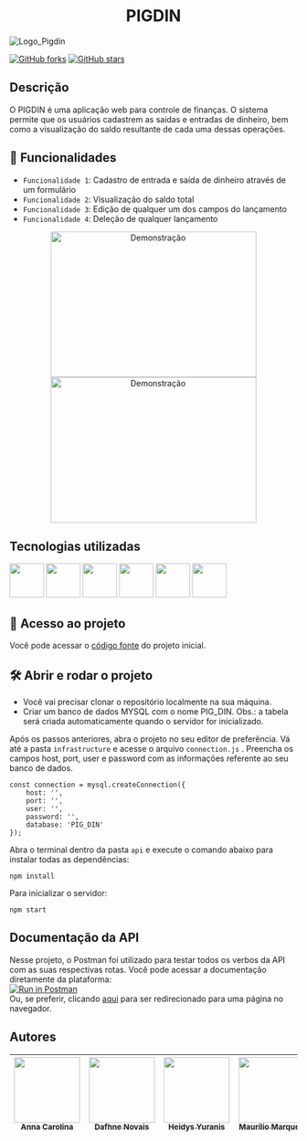 <h1 align="center"> PIGDIN </h1>

![Logo_Pigdin](https://user-images.githubusercontent.com/64945452/146771105-d3175657-92c3-4ca2-9107-0fac6b199cb8.png)

<a href="https://github.com/DafhNovais/Controle-de-Financas/network"><img alt="GitHub forks" src="https://img.shields.io/github/forks/DafhNovais/Controle-de-Financas?style=for-the-badge"></a>
<a href="https://github.com/DafhNovais/Controle-de-Financas/stargazers"><img alt="GitHub stars" src="https://img.shields.io/github/stars/DafhNovais/Controle-de-Financas?style=for-the-badge"></a>

## Descrição

O PIGDIN é uma aplicação web para controle de finanças. O sistema permite que os usuários cadastrem as saídas e entradas de dinheiro, bem como a visualização do saldo resultante de cada uma dessas operações. 

## :hammer: Funcionalidades

- `Funcionalidade 1`: Cadastro de entrada e saída de dinheiro através de um formulário
- `Funcionalidade 2`: Visualização do saldo total
- `Funcionalidade 3`: Edição de qualquer um dos campos do lançamento
- `Funcionalidade 4`: Deleção de qualquer lançamento

<div align="center">
  <img src="https://user-images.githubusercontent.com/64945452/146772973-cd000152-208c-475a-adae-f6ffd39ee66b.gif" alt="Demonstração" width="360" height="255"> <img        src="https://user-images.githubusercontent.com/64945452/146775122-c778df3e-b895-4466-913d-1f83dd08c551.gif" alt="Demonstração" width="360" height="255">
</div>

## Tecnologias utilizadas
<img src="https://cdn.jsdelivr.net/gh/devicons/devicon/icons/html5/html5-plain-wordmark.svg" width="60" height="60"> <img src="https://cdn.jsdelivr.net/gh/devicons/devicon/icons/css3/css3-plain-wordmark.svg" width="60" height="60"> <img src="https://cdn.jsdelivr.net/gh/devicons/devicon/icons/javascript/javascript-original.svg" width="60" height="60"/>
<img src="https://cdn.jsdelivr.net/gh/devicons/devicon/icons/nodejs/nodejs-original-wordmark.svg" width="60" height="60"/> <img src="https://cdn.jsdelivr.net/gh/devicons/devicon/icons/express/express-original-wordmark.svg" width="60" height="60"/> <img src="https://cdn.jsdelivr.net/gh/devicons/devicon/icons/mysql/mysql-original-wordmark.svg" width="60" height="60">

## 📁 Acesso ao projeto
Você pode acessar o <a href="https://github.com/DafhNovais/Controle-de-Financas/find/main">código fonte</a> do projeto inicial. 

## 🛠️ Abrir e rodar o projeto
* Você vai precisar clonar o repositório localmente na sua máquina.
* Criar um banco de dados MYSQL com o nome PIG_DIN. 
  Obs.: a tabela será criada automaticamente quando o servidor for inicializado.

Após os passos anteriores, abra o projeto no seu editor de preferência. Vá até a pasta `infrastructure` e acesse o arquivo `connection.js` . Preencha os campos host, port, user e password com as informações referente ao seu banco de dados.
```
const connection = mysql.createConnection({
    host: '',
    port: '',
    user: '',
    password: '',
    database: 'PIG_DIN'
});
```

Abra o terminal dentro da pasta `api` e execute o comando abaixo para instalar todas as dependências:
```
npm install
```

Para inicializar o servidor:
```
npm start
```
## Documentação da API

Nesse projeto, o Postman foi utilizado para testar todos os verbos da API com as suas respectivas rotas.
Você pode acessar a documentação diretamente da plataforma: <br>
[![Run in Postman](https://run.pstmn.io/button.svg)](https://app.getpostman.com/run-collection/1ccd393af2d19d0448cb) <br>
Ou, se preferir, clicando <a href="https://documenter.getpostman.com/view/18712901/UVRBkkrt#7351781e-077f-4828-9d1a-b1a9f1c46094">aqui</a> para ser redirecionado para uma página no navegador.

## Autores

| [<img src="https://user-images.githubusercontent.com/64945452/146818042-2c32939e-f9cc-433d-9b86-da3f0b831cb5.png" width=115><br><sub>Anna Carolina</sub>](https://github.com/anncarln) | [<img src="https://user-images.githubusercontent.com/64945452/146817895-ef4019bd-e3eb-4382-8af6-38d5d9b5c417.png" width=115><br><sub>Dafhne Novais</sub>](https://github.com/DafhNovais) | [<img src="https://user-images.githubusercontent.com/64945452/146817948-e4437b16-9afb-452f-920d-add34a5ff4b0.png" width=115><br><sub>Heidys Yuranis</sub>](https://github.com/zheidys1) | [<img src="https://media-exp1.licdn.com/dms/image/C4D03AQGYWTWE9zm1yg/profile-displayphoto-shrink_800_800/0/1599254607797?e=1645660800&v=beta&t=YpvTy6_dmvg5X01_tC7guJp7c-v806DYimMdTt31ydY" width=115><br><sub>Maurílio Marques</sub>](https://github.com/MAURILIOMARQUES) | [<img src="https://media-exp1.licdn.com/dms/image/C4E03AQHsKlzLvC_WpA/profile-displayphoto-shrink_800_800/0/1589665159239?e=1645660800&v=beta&t=qm-csu-CfUJ86eVNDWxBhak_h2KM4Bf-9_G1kjYqRLg" width=115><br><sub>Linda Ramirez</sub>](https://github.com/lindamoramirez) | [<img src="https://avatars.githubusercontent.com/u/93003236?v=4" width=115><br><sub>Melyssa Rojas</sub>](https://github.com/DOO-MelyssaRojas) | 
| :---: | :---: | :---: | :---: | :---: | :---:
